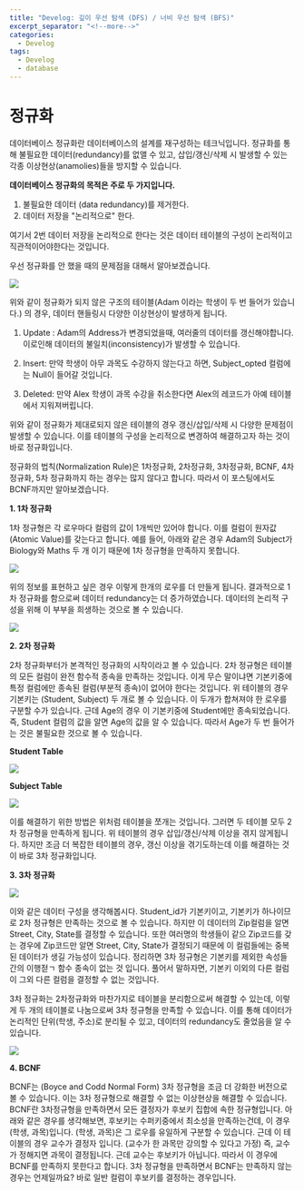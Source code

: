 ```yaml
---
title: "Develog: 깊이 우선 탐색 (DFS) / 너비 우선 탐색 (BFS)"
excerpt_separator: "<!--more-->"
categories:
  - Develog
tags:
  - Develog
  - database
---
```



정규화
==

데이터베이스 정규화란 데이터베이스의 설계를 재구성하는 테크닉입니다.
정규화를 통해 불필요한 데이터(redundancy)를 없앨 수 있고, 삽입/갱신/삭제 시
발생할 수 있는 각종 이상현상(anamolies)들을 방지할 수 있습니다.


**데이터베이스 정규화의 목적은 주로 두 가지입니다.**


1. 불필요한 데이터 (data redundancy)를 제거한다.
2. 데이터 저장을 "논리적으로" 한다.


여기서 2번 데이터 저장을 논리적으로 한다는 것은 데이터 테이블의 구성이 논리적이고
직관적이어야한다는 것입니다.


우선 정규화를 안 했을 때의 문제점을 대해서 알아보겠습니다.

![](https://t1.daumcdn.net/cfile/tistory/9999183359E7852802)


위와 같이 정규화가 되지 않은 구조의 테이블(Adam 이라는 학생이 두 번 들어가 있습니다.)
의 경우, 데이터 핸들링시 다양한 이상현상이 발생하게 됩니다.

1. Update : Adam의 Address가 변경되었을때, 여러줄의 데이터를 갱신해야합니다.
이로인해 데이터의 불일치(inconsistency)가 발생할 수 있습니다.

2. Insert: 만약 학생이 아무 과목도 수강하지 않는다고 하면, Subject_opted 컬럼에는 Null이
들어갈 것입니다.

3. Deleted: 만약 Alex 학생이 과목 수강을 취소한다면 Alex의 레코드가 아예 테이블에서 지워져버립니다.

위와 같이 정규화가 제대로되지 않은 테이블의 경우 갱신/삽입/삭제 시 다양한 문제점이 발생할 수 있습니다. 이를 테이블의 구성을 논리적으로 변경하여
해결하고자 하는 것이 바로 정규화입니다.

정규화의 법칙(Normalization Rule)은 1차정규화, 2차정규화, 3차정규화, BCNF, 4차 정규화, 5차 정규화까지 하는 
경우는 많지 않다고 합니다. 따라서 이 포스팅에서도 BCNF까지만 알아보겠습니다.


**1. 1차 정규화**

1차 정규형은 각 로우마다 컬럼의 값이 1개씩만 있어야 합니다. 이를 컬럼이 원자값(Atomic Value)를 갖는다고 합니다. 예를 들어, 아래와 같은 경우 Adam의 Subject가
Biology와 Maths 두 개 이기 때문에 1차 정규형을 만족하지 못합니다.

![](https://t1.daumcdn.net/cfile/tistory/9983DA3359E7855B34)

위의 정보를 표현하고 싶은 경우 이렇게 한개의 로우를 더 만들게 됩니다. 결과적으로 1차 정규화를 함으로써 데이터 redundancy는 더 증가하였습니다. 데이터의 논리적 구성을 위해 이 부부을 희생하는 것으로 
볼 수 있습니다.

![](https://t1.daumcdn.net/cfile/tistory/9967D83359E7861E07)

**2. 2차 정규화**

2차 정규화부터가 본격적인 정규화의 시작이라고 볼 수 있습니다. 2차 정규형은 테이블의 모든 컬럼이 완전 함수적 종속을 만족하는 것입니다. 
이게 무슨 말이냐면 기본키중에 특정 컬럼에만 종속된 컬럼(부분적 종속)이 없어야 한다는 것입니다.
위 테이블의 경우 기본키는 (Student, Subject) 두 개로 볼 수 있습니다. 이 두개가 합쳐져야 한 로우를 구분할 수가 있습니다. 근데 Age의 경우 이 기본키중에 Student에만 종속되었습니다.
즉, Student 컬럼의 값을 알면 Age의 값을 알 수 있습니다. 따라서 Age가 두 번 들어가는 것은 불필요한 것으로 볼 수 있습니다.

**Student Table**

![](https://t1.daumcdn.net/cfile/tistory/99589D3359E789FA30)

**Subject Table**

![](https://t1.daumcdn.net/cfile/tistory/99C5183359E789FB14)

이를 해결하기 위한 방법은 위처럼 테이블을 쪼개는 것입니다. 그러면 두 테이블 모두 2차 정규형을 만족하게 됩니다. 위 테이블의 경우 삽입/갱신/삭제 이상을 겪지 않게됩니다. 하지만 조금 더 복잡한 테이블의 경우, 갱신 이상을 겪기도하는데 이를 해결하는 것이 바로 3차 정규화입니다.


**3. 3차 정규화**

![](https://t1.daumcdn.net/cfile/tistory/99E0403359E78AEE2B)

이와 같은 데이터 구성을 생각해봅시다. Student_id가 기본키이고, 기본키가 하나이므로 2차 정규형은 만족하는 것으로 볼 수 있습니다. 하지만
이 데이터의 Zip컬럼을 알면 Street, City, State를 결정할 수 있습니다. 또한 여러명의 학생들이 같으 Zip코드를 갖는 경우에 Zip코드만 알면 Street, City, State가 결정되기 때문에
이 컬럼들에는 중복된 데이터가 생길 가능성이 있습니다. 정리하면 3차 정규형은 기본키를 제외한 속성들 간의 이행젇ㄱ 함수 종속이 없는 것 입니다. 풀어서 말하자면, 기본키 이외의 다른 컬럼이 그외 다른 컬럼을 결정할 수 없는 것입니다.

3차 정규화는 2차정규화와 마찬가지로 테이블을 분리함으로써 해결할 수 있는데, 이렇게 두 개의 테이블로 나눔으로써 3차 정규형을 만족할 수 있습니다. 이를 통해 데이터가 논리적인 단위(학생, 주소)로 분리될 수 있고, 데이터의 redundancy도 줄었음을 알 수 있습니다.

![](https://t1.daumcdn.net/cfile/tistory/994C193359E78C5E4A)

**4. BCNF**

BCNF는 (Boyce and Codd Normal Form) 3차 정규형을 조금 더 강화한 버전으로 볼 수 있습니다. 이는 3차 정규형으로 해결할 수 없는 이상현상을 해결할 수 있습니다.
BCNF란 3차정규형을 만족하면서 모든 결정자가 후보키 집합에 속한 정규형입니다.
아래와 같은 경우를 생각해보면, 후보키는 수퍼키중에서 최소성을 만족하는건데, 이 경우 (학생, 과목)입니다. (학생, 과목)은 그 로우를 유일하게 구분할 수 있습니다. 근데 이 테이블의 경우 교수가 결정자 입니다.
(교수가 한 과목만 강의할 수 있다고 가정) 즉, 교수가 정해지면 과목이 결정됩니다. 근데 교수는 후보키가 아닙니다.
따라서 이 경우에 BCNF를 만족하지 못한다고 합니다. 3차 정규형을 만족하면서 BCNF는 만족하지 않는 경우는 언제일까요? 바로 일반 컬럼이 후보키를 결정하는 경우입니다.
    








